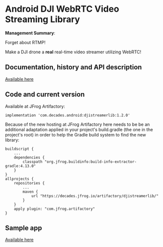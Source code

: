 # Android DJI WebRTC Video Streaming Library

**Management Summary**: 

Forget about RTMP! 

Make a DJI drone a **real** real-time video streamer utilizing WebRTC!


## Documentation, history and API description

[Available here](https://github.com/neilyoung/djistreamerlib/wiki)

## Code and current version

Available at JFrog Artifactory:

```
implementation 'com.decades.android:djistreamerlib:1.2.0'
```

Because of the new hosting at JFrog Artifactory here needs to be be an additional adaptation applied in your project's build.gradle (the one in the project's root) in order to help the Gradle build system to find the new library:

```
buildscript {
    ...
    dependencies {
        classpath "org.jfrog.buildinfo:build-info-extractor-gradle:4.13.0"
    }
}
allprojects {
    repositories {
        ...
        maven {
            url "https://decades.jfrog.io/artifactory/djistreamerlib/"
        }
    }
    apply plugin: "com.jfrog.artifactory"
}

```


## Sample app

[Available here](https://github.com/neilyoung/android-videostreamdecodingsample-webrtc)
